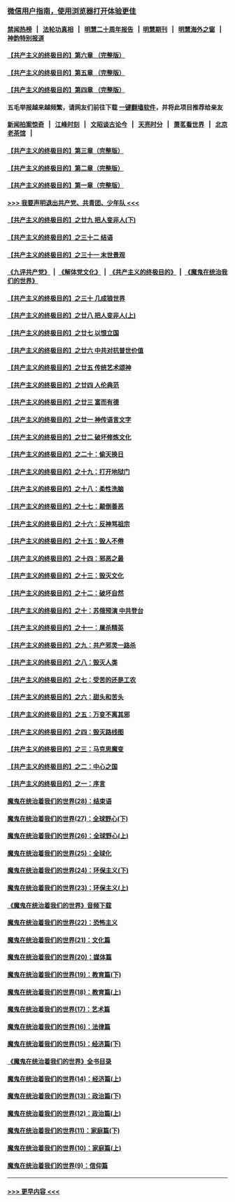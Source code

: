### [微信用户指南，使用浏览器打开体验更佳](https://github.com/gfw-breaker/banned-news1/blob/master/indexes/wechat-guide.md?t=0)
#### [禁闻热榜](热点新闻.md?t=0)  &nbsp;&nbsp;|&nbsp;&nbsp; [法轮功真相](https://github.com/gfw-breaker/truth/blob/master/README.md?t=0) &nbsp;&nbsp;|&nbsp;&nbsp; [明慧二十周年报告](https://github.com/gfw-breaker/mh-reports/blob/master/README.md?t=0) &nbsp;&nbsp;|&nbsp;&nbsp;[明慧期刊](https://github.com/gfw-breaker/mh-qikan) &nbsp;&nbsp;|&nbsp;&nbsp; [明慧海外之窗](https://github.com/gfw-breaker/mh-news/blob/master/README.md?t=0) &nbsp;&nbsp;|&nbsp;&nbsp; [神韵特别报道](https://github.com/gfw-breaker/mh-news/blob/master/shenyun.md?t=0)
#### [【共产主义的终极目的】第六章 （完整版）](../pages/nsc422/n11428913.md?t=02080933) 
#### [【共产主义的终极目的】第五章 （完整版）](../pages/nsc422/n11428912.md?t=02080933) 
#### [【共产主义的终极目的】第四章 （完整版）](../pages/nsc422/n11428907.md?t=02080933) 
#### 五毛举报越来越频繁，请网友们前往下载 [一键翻墙软件](https://github.com/gfw-breaker/ssr-accounts)，并将此项目推荐给亲友
#### [新闻拍案惊奇](https://github.com/gfw-breaker/banned-news1/blob/master/pages/link4.md) &nbsp;&nbsp;|&nbsp;&nbsp; [江峰时刻](https://github.com/gfw-breaker/banned-news1/blob/master/pages/link4.md) &nbsp;&nbsp;|&nbsp;&nbsp; [文昭谈古论今](https://github.com/gfw-breaker/banned-news1/blob/master/pages/link4.md) &nbsp;&nbsp;|&nbsp;&nbsp; [天亮时分](https://github.com/gfw-breaker/banned-news1/blob/master/pages/link4.md) &nbsp;&nbsp;|&nbsp;&nbsp; [萧茗看世界](https://github.com/gfw-breaker/banned-news1/blob/master/pages/link4.md) &nbsp;&nbsp;|&nbsp;&nbsp; [北京老茶馆](https://github.com/gfw-breaker/banned-news1/blob/master/pages/link4.md) &nbsp;&nbsp;|&nbsp;&nbsp; 
#### [【共产主义的终极目的】第三章（完整版）](../pages/nsc422/n11428848.md?t=02080933) 
#### [【共产主义的终极目的】第二章（完整版）](../pages/nsc422/n11428831.md?t=02080933) 
#### [【共产主义的终极目的】第一章（完整版）](../pages/nsc422/n11417651.md?t=02080933) 
#### [>>> 我要声明退出共产党、共青团、少年队 <<<](https://github.com/begood0513/goodnews/blob/master/quit/letter.md) 
#### [【共产主义的终极目的】之廿九 把人变非人(下)](../pages/nsc422/n11344140.md?t=02080933) 
#### [【共产主义的终极目的】之三十二 结语](../pages/nsc422/n11360535.md?t=02080933) 
#### [【共产主义的终极目的】之三十一 末世景观](../pages/nsc422/n11351129.md?t=02080933) 
#### [《九评共产党》](https://github.com/begood0513/9ping.md/blob/master/README.md) &nbsp;|&nbsp; [《解体党文化》](../../../../jtdwh.md/blob/master/README.md)  &nbsp;|&nbsp; [《共产主义的终极目的》](../../../../gczydzjmd.md/blob/master/README.md) &nbsp;|&nbsp; [《魔鬼在统治我们的世界》](../../../../mgztzwmdsj.md/blob/master/README.md) 
#### [【共产主义的终极目的】之三十 几成狼世界](../pages/nsc422/n11348280.md?t=02080933) 
#### [【共产主义的终极目的】之廿八 把人变非人(上)](../pages/nsc422/n11340492.md?t=02080933) 
#### [【共产主义的终极目的】之廿七 以恨立国](../pages/nsc422/n11336944.md?t=02080933) 
#### [【共产主义的终极目的】之廿六 中共对抗普世价值](../pages/nsc422/n11324785.md?t=02080933) 
#### [【共产主义的终极目的】之廿五 传统艺术颂神](../pages/nsc422/n11296396.md?t=02080933) 
#### [【共产主义的终极目的】之廿四 人伦典范](../pages/nsc422/n11296397.md?t=02080933) 
#### [【共产主义的终极目的】之廿三 富而有德](../pages/nsc422/n11283598.md?t=02080933) 
#### [【共产主义的终极目的】之廿一 神传语言文字](../pages/nsc422/n11263265.md?t=02080933) 
#### [【共产主义的终极目的】之廿二 破坏修炼文化](../pages/nsc422/n11245728.md?t=02080933) 
#### [【共产主义的终极目的】之二十：偷天换日](../pages/nsc422/n11238846.md?t=02080933) 
#### [【共产主义的终极目的】之十九：打开地狱门](../pages/nsc422/n11206376.md?t=02080933) 
#### [【共产主义的终极目的】之十八：柔性洗脑](../pages/nsc422/n11199994.md?t=02080933) 
#### [【共产主义的终极目的】之十七：颠倒善恶](../pages/nsc422/n11179782.md?t=02080933) 
#### [【共产主义的终极目的】之十六：反神骂祖宗](../pages/nsc422/n11166798.md?t=02080933) 
#### [【共产主义的终极目的】之十五：毁人不倦](../pages/nsc422/n11166792.md?t=02080933) 
#### [【共产主义的终极目的】之十四：邪恶之最](../pages/nsc422/n11150249.md?t=02080933) 
#### [【共产主义的终极目的】之十三：毁灭文化](../pages/nsc422/n11135227.md?t=02080933) 
#### [【共产主义的终极目的】之十二：破坏自然](../pages/nsc422/n11135214.md?t=02080933) 
#### [【共产主义的终极目的】之十：苏俄预演 中共登台](../pages/nsc422/n11118424.md?t=02080933) 
#### [【共产主义的终极目的】之十一：屠杀精英](../pages/nsc422/n11118442.md?t=02080933) 
#### [【共产主义的终极目的】之九：共产邪灵一路杀](../pages/nsc422/n11114139.md?t=02080933) 
#### [【共产主义的终极目的】之八：毁灭人类](../pages/nsc422/n11108503.md?t=02080933) 
#### [【共产主义的终极目的】之七：受苦的还是工农](../pages/nsc422/n11101809.md?t=02080933) 
#### [【共产主义的终极目的】之六：甜头和苦头](../pages/nsc422/n11096971.md?t=02080933) 
#### [【共产主义的终极目的】之五：万变不离其邪](../pages/nsc422/n11091285.md?t=02080933) 
#### [【共产主义的终极目的】之四：毁灭路线图](../pages/nsc422/n11086284.md?t=02080933) 
#### [【共产主义的终极目的】之三：马克思魔变](../pages/nsc422/n11061941.md?t=02080933) 
#### [【共产主义的终极目的】之二：中心之国](../pages/nsc422/n11047728.md?t=02080933) 
#### [【共产主义的终极目的】之一：序言](../pages/nsc422/n11086077.md?t=02080933) 
#### [魔鬼在统治着我们的世界(28)：结束语](../pages/nsc422/n10936246.md?t=02080933) 
#### [魔鬼在统治着我们的世界(27)：全球野心(下)](../pages/nsc422/n10928319.md?t=02080933) 
#### [魔鬼在统治着我们的世界(26)：全球野心(上)](../pages/nsc422/n10900318.md?t=02080933) 
#### [魔鬼在统治着我们的世界(25)：全球化](../pages/nsc422/n10788205.md?t=02080933) 
#### [魔鬼在统治着我们的世界(24)：环保主义(下)](../pages/nsc422/n10695307.md?t=02080933) 
#### [魔鬼在统治着我们的世界(23)：环保主义(上)](../pages/nsc422/n10688613.md?t=02080933) 
#### [《魔鬼在统治着我们的世界》音频下载](../pages/nsc422/n10635553.md?t=02080933) 
#### [魔鬼在统治着我们的世界(22)：恐怖主义](../pages/nsc422/n10614727.md?t=02080933) 
#### [魔鬼在统治着我们的世界(21)：文化篇](../pages/nsc422/n10597706.md?t=02080933) 
#### [魔鬼在统治着我们的世界(20)：媒体篇](../pages/nsc422/n10586579.md?t=02080933) 
#### [魔鬼在统治着我们的世界(19)：教育篇(下)](../pages/nsc422/n10564808.md?t=02080933) 
#### [魔鬼在统治着我们的世界(18)：教育篇(上)](../pages/nsc422/n10526970.md?t=02080933) 
#### [魔鬼在统治着我们的世界(17)：艺术篇](../pages/nsc422/n10499093.md?t=02080933) 
#### [魔鬼在统治着我们的世界(16)：法律篇](../pages/nsc422/n10485969.md?t=02080933) 
#### [魔鬼在统治着我们的世界(15)：经济篇(下)](../pages/nsc422/n10469975.md?t=02080933) 
#### [《魔鬼在统治着我们的世界》全书目录](../pages/nsc422/n10464261.md?t=02080933) 
#### [魔鬼在统治着我们的世界(14)：经济篇(上)](../pages/nsc422/n10457370.md?t=02080933) 
#### [魔鬼在统治着我们的世界(13)：政治篇(下)](../pages/nsc422/n10448270.md?t=02080933) 
#### [魔鬼在统治着我们的世界(12)：政治篇(上)](../pages/nsc422/n10444576.md?t=02080933) 
#### [魔鬼在统治着我们的世界(11)：家庭篇(下)](../pages/nsc422/n10440961.md?t=02080933) 
#### [魔鬼在统治着我们的世界(10)：家庭篇(上)](../pages/nsc422/n10435448.md?t=02080933) 
#### [魔鬼在统治着我们的世界(9)：信仰篇](../pages/nsc422/n10432159.md?t=02080933) 

----
#### [ >>> 更早内容 <<< ](../indexes/nsc422-earlier.md)
